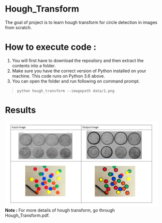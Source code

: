 # Hough_Transform
The goal of project is to learn hough transform for circle detection in images from scratch.

# How to execute code :
1. You will first have to download the repository and then extract the contents into a folder.
2. Make sure you have the correct version of Python installed on your machine. This code runs on Python 3.6 above.
3. You can open the folder and run following on command prompt.
> `python hough_transform --imagepath data/1.png`

# Results
![output](https://github.com/Devashi-Choudhary/Hough_Transform/blob/master/Results/output.jpg)
**Note :** For more details of hough transform, go through Hough_Transform.pdf.
